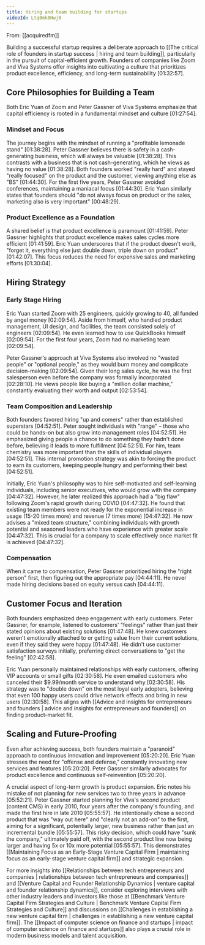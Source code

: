```yaml
---
title: Hiring and team building for startups
videoId: Ltq0mk0Hwj0
---
```


From: [[acquiredfm]] <br/> 

Building a successful startup requires a deliberate approach to [[The critical role of founders in startup success | hiring and team building]], particularly in the pursuit of capital-efficient growth. Founders of companies like Zoom and Viva Systems offer insights into cultivating a culture that prioritizes product excellence, efficiency, and long-term sustainability <a class="yt-timestamp" data-t="01:32:57">[01:32:57]</a>.

## Core Philosophies for Building a Team

Both Eric Yuan of Zoom and Peter Gassner of Viva Systems emphasize that capital efficiency is rooted in a fundamental mindset and culture <a class="yt-timestamp" data-t="01:27:54">[01:27:54]</a>.

### Mindset and Focus
The journey begins with the mindset of running a "profitable lemonade stand" <a class="yt-timestamp" data-t="01:38:28">[01:38:28]</a>. Peter Gassner believes there is safety in a cash-generating business, which will always be valuable <a class="yt-timestamp" data-t="01:38:28">[01:38:28]</a>. This contrasts with a business that is not cash-generating, which he views as having no value <a class="yt-timestamp" data-t="01:38:28">[01:38:28]</a>. Both founders worked "really hard" and stayed "really focused" on the product and the customer, viewing anything else as "BS" <a class="yt-timestamp" data-t="01:44:30">[01:44:30]</a>. For the first five years, Peter Gassner avoided conferences, maintaining a maniacal focus <a class="yt-timestamp" data-t="01:44:30">[01:44:30]</a>. Eric Yuan similarly states that founders should "do not always focus on product or the sales, marketing also is very important" <a class="yt-timestamp" data-t="00:48:29">[00:48:29]</a>.

### Product Excellence as a Foundation
A shared belief is that product excellence is paramount <a class="yt-timestamp" data-t="01:41:59">[01:41:59]</a>. Peter Gassner highlights that product excellence makes sales cycles more efficient <a class="yt-timestamp" data-t="01:41:59">[01:41:59]</a>. Eric Yuan underscores that if the product doesn't work, "forget it, everything else just double down, triple down on product" <a class="yt-timestamp" data-t="01:42:07">[01:42:07]</a>. This focus reduces the need for expensive sales and marketing efforts <a class="yt-timestamp" data-t="01:30:04">[01:30:04]</a>.

## Hiring Strategy

### Early Stage Hiring
Eric Yuan started Zoom with 25 engineers, quickly growing to 40, all funded by angel money <a class="yt-timestamp" data-t="02:09:54">[02:09:54]</a>. Aside from himself, who handled product management, UI design, and facilities, the team consisted solely of engineers <a class="yt-timestamp" data-t="02:09:54">[02:09:54]</a>. He even learned how to use QuickBooks himself <a class="yt-timestamp" data-t="02:09:54">[02:09:54]</a>. For the first four years, Zoom had no marketing team <a class="yt-timestamp" data-t="02:09:54">[02:09:54]</a>.

Peter Gassner's approach at Viva Systems also involved no "wasted people" or "optional people," as they would burn money and complicate decision-making <a class="yt-timestamp" data-t="02:09:54">[02:09:54]</a>. Given their long sales cycle, he was the first salesperson even before the company was formally incorporated <a class="yt-timestamp" data-t="02:28:10">[02:28:10]</a>. He views people like buying a "million dollar machine," constantly evaluating their worth and output <a class="yt-timestamp" data-t="02:53:54">[02:53:54]</a>.

### Team Composition and Leadership
Both founders favored hiring "up and comers" rather than established superstars <a class="yt-timestamp" data-t="04:52:51">[04:52:51]</a>. Peter sought individuals with "range" – those who could be hands-on but also grow into management roles <a class="yt-timestamp" data-t="04:52:51">[04:52:51]</a>. He emphasized giving people a chance to do something they hadn't done before, believing it leads to more fulfillment <a class="yt-timestamp" data-t="04:52:51">[04:52:51]</a>. For him, team chemistry was more important than the skills of individual players <a class="yt-timestamp" data-t="04:52:51">[04:52:51]</a>. This internal promotion strategy was akin to forcing the product to earn its customers, keeping people hungry and performing their best <a class="yt-timestamp" data-t="04:52:51">[04:52:51]</a>.

Initially, Eric Yuan's philosophy was to hire self-motivated and self-learning individuals, including senior executives, who would grow with the company <a class="yt-timestamp" data-t="04:47:32">[04:47:32]</a>. However, he later realized this approach had a "big flaw" following Zoom's rapid growth during COVID <a class="yt-timestamp" data-t="04:47:32">[04:47:32]</a>. He found that existing team members were not ready for the exponential increase in usage (15-20 times more) and revenue (7 times more) <a class="yt-timestamp" data-t="04:47:32">[04:47:32]</a>. He now advises a "mixed team structure," combining individuals with growth potential and seasoned leaders who have experience with greater scale <a class="yt-timestamp" data-t="04:47:32">[04:47:32]</a>. This is crucial for a company to scale effectively once market fit is achieved <a class="yt-timestamp" data-t="04:47:32">[04:47:32]</a>.

### Compensation
When it came to compensation, Peter Gassner prioritized hiring the "right person" first, then figuring out the appropriate pay <a class="yt-timestamp" data-t="04:44:11">[04:44:11]</a>. He never made hiring decisions based on equity versus cash <a class="yt-timestamp" data-t="04:44:11">[04:44:11]</a>.

## Customer Focus and Iteration

Both founders emphasized deep engagement with early customers. Peter Gassner, for example, listened to customers' "feelings" rather than just their stated opinions about existing solutions <a class="yt-timestamp" data-t="01:47:48">[01:47:48]</a>. He knew customers weren't emotionally attached to or getting value from their current solutions, even if they said they were happy <a class="yt-timestamp" data-t="01:47:48">[01:47:48]</a>. He didn't use customer satisfaction surveys initially, preferring direct conversations to "get the feeling" <a class="yt-timestamp" data-t="02:42:58">[02:42:58]</a>.

Eric Yuan personally maintained relationships with early customers, offering VIP accounts or small gifts <a class="yt-timestamp" data-t="02:30:58">[02:30:58]</a>. He even emailed customers who canceled their $9.99/month service to understand why <a class="yt-timestamp" data-t="02:30:58">[02:30:58]</a>. His strategy was to "double down" on the most loyal early adopters, believing that even 100 happy users could drive network effects and bring in new users <a class="yt-timestamp" data-t="02:30:58">[02:30:58]</a>. This aligns with [[Advice and insights for entrepreneurs and founders | advice and insights for entrepreneurs and founders]] on finding product-market fit.

## Scaling and Future-Proofing

Even after achieving success, both founders maintain a "paranoid" approach to continuous innovation and improvement <a class="yt-timestamp" data-t="05:20:20">[05:20:20]</a>. Eric Yuan stresses the need for "offense and defense," constantly innovating new services and features <a class="yt-timestamp" data-t="05:20:20">[05:20:20]</a>. Peter Gassner similarly advocates for product excellence and continuous self-reinvention <a class="yt-timestamp" data-t="05:20:20">[05:20:20]</a>.

A crucial aspect of long-term growth is product expansion. Eric notes his mistake of not planning for new services two to three years in advance <a class="yt-timestamp" data-t="05:52:21">[05:52:21]</a>. Peter Gassner started planning for Viva's second product (content CMS) in early 2010, four years after the company's founding, and made the first hire in late 2010 <a class="yt-timestamp" data-t="05:55:57">[05:55:57]</a>. He intentionally chose a second product that was "way out here" and "clearly not an add-on" to the first, aiming for a significant, potentially larger, new business rather than just an incremental bundle <a class="yt-timestamp" data-t="05:55:57">[05:55:57]</a>. This risky decision, which could have "sunk the company," ultimately paid off, with the second product line now being larger and having 5x or 10x more potential <a class="yt-timestamp" data-t="05:55:57">[05:55:57]</a>. This demonstrates [[Maintaining Focus as an Early-Stage Venture Capital Firm | maintaining focus as an early-stage venture capital firm]] and strategic expansion.

For more insights into [[Relationships between tech entrepreneurs and companies | relationships between tech entrepreneurs and companies]] and [[Venture Capital and Founder Relationship Dynamics | venture capital and founder relationship dynamics]], consider exploring interviews with other industry leaders and investors like those at [[Benchmark Venture Capital Firm Strategies and Culture | Benchmark Venture Capital Firm Strategies and Culture]] and discussions on [[Challenges in establishing a new venture capital firm | challenges in establishing a new venture capital firm]]. The [[Impact of computer science on finance and startups | impact of computer science on finance and startups]] also plays a crucial role in modern business models and talent acquisition.